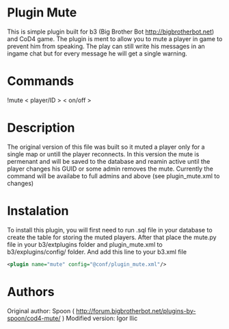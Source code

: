 # Plugin Mute 

This is simple plugin built for b3 (Big Brother Bot http://bigbrotherbot.net) and CoD4 game. The plugin is ment to allow you to mute a player in game to prevent him from speaking. The play can still write his messages in an ingame chat but for every message he will get a single warning.

# Commands

   !mute < player/ID > < on/off >
   
# Description

The original version of this file was built so it muted a player only for a single map or untill the player reconnects. In this version the mute is permenant and will be saved to the database and reamin active until the player changes his GUID or some admin removes the mute. Currently the command will be availabe to full admins and above (see plugin_mute.xml to changes)

# Instalation

To install this plugin, you will first need to run .sql file in your database to create the table for storing the muted players. After that place the mute.py file in your b3/extplugins folder and plugin_mute.xml to b3/explugins/config/ folder. And add this line to your b3.xml file 
```xml
<plugin name="mute" config="@conf/plugin_mute.xml"/>
```

# Authors
Original author: Spoon ( http://forum.bigbrotherbot.net/plugins-by-spoon/cod4-mute/ )
Modified version: Igor Ilic
